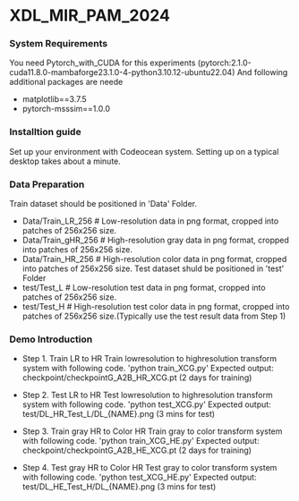 # XDL_MIR_PAM_2024


### System Requirements
You need Pytorch_with_CUDA for this experiments (pytorch:2.1.0-cuda11.8.0-mambaforge23.1.0-4-python3.10.12-ubuntu22.04)
And following additional packages are neede
-    matplotlib==3.7.5
-    pytorch-msssim==1.0.0

### Installtion guide
Set up your environment with Codeocean system.
Setting up on a typical desktop takes about a minute.

### Data Preparation
Train dataset should be positioned in 'Data' Folder.
- Data/Train_LR_256 # Low-resolution data in png format, cropped into patches of 256x256 size.
- Data/Train_gHR_256 # High-resolution gray data in png format, cropped into patches of 256x256 size.
- Data/Train_HR_256 # High-resolution color data in png format, cropped into patches of 256x256 size.
Test dataset shuld be positioned in 'test' Folder
- test/Test_L # Low-resolution test data in png format, cropped into patches of 256x256 size.
- test/Test_H # High-resolution test color data in png format, cropped into patches of 256x256 size.(Typically use the test result data from Step 1)

### Demo Introduction
- Step 1. Train LR to HR
Train lowresolution to highresolution transform system with following code.
'python train_XCG.py'
Expected output: checkpoint/checkpointG_A2B_HR_XCG.pt (2 days for training)

- Step 2. Test LR to HR
Test lowresolution to highresolution transform system with following code.
'python test_XCG.py'
Expected output: test/DL_HR_Test_L/DL_{NAME}.png (3 mins for test)

- Step 3. Train gray HR to Color HR
Train gray to color transform system with following code.
'python train_XCG_HE.py'
Expected output: checkpoint/checkpointG_A2B_HE_XCG.pt (2 days for training)

- Step 4. Test gray HR to Color HR
Test gray to color transform system with following code.
'python test_XCG_HE.py'
Expected output: test/DL_HE_Test_H/DL_{NAME}.png (3 mins for test)

